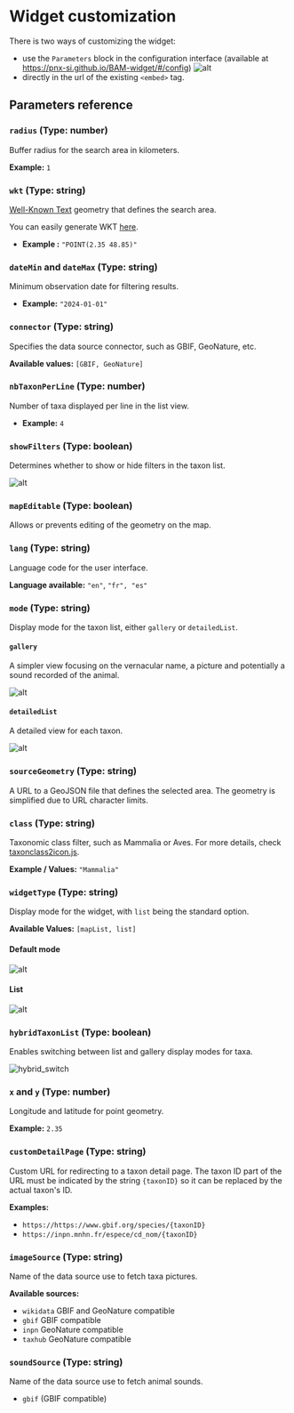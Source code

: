 # Widget customization

There is two ways of customizing the widget:

- use the `Parameters` block in the configuration interface (available at https://pnx-si.github.io/BAM-widget/#/config)
  ![alt](images/parameters.png)
- directly in the url of the existing `<embed>` tag.

## Parameters reference

### `radius` (**Type:** number)

Buffer radius for the search area in kilometers.

**Example:** `1`

### `wkt` (**Type:** string)

[Well-Known Text](https://fr.wikipedia.org/wiki/Well-known_text) geometry that defines the search area.

You can easily generate WKT [here](https://wktmap.com/).

- **Example :** `"POINT(2.35 48.85)"`

### `dateMin` and `dateMax` (**Type:** string)

Minimum observation date for filtering results.

- **Example:** `"2024-01-01"`

### `connector` (**Type:** string)

Specifies the data source connector, such as GBIF, GeoNature, etc.

**Available values:** `[GBIF, GeoNature]`

### `nbTaxonPerLine` (**Type:** number)

Number of taxa displayed per line in the list view.

- **Example:** `4`

### `showFilters` (**Type:** boolean)

Determines whether to show or hide filters in the taxon list.

![alt](images/customization/filter_switch.gif)

### `mapEditable` (**Type:** boolean)

Allows or prevents editing of the geometry on the map.

### `lang` (**Type:** string)

Language code for the user interface.

**Language available:** `"en"`, `"fr", "es"`

### `mode` (**Type:** string)

Display mode for the taxon list, either `gallery` or `detailedList`.

#### `gallery`

A simpler view focusing on the vernacular name, a picture and potentially a sound recorded of the animal.

![alt](images/first_result_gallery.png)

#### `detailedList`

A detailed view for each taxon.

![alt](images/first_result.png)

### `sourceGeometry` (**Type:** string)

A URL to a GeoJSON file that defines the selected area. The geometry is simplified due to URL character limits.

### `class` (**Type:** string)

Taxonomic class filter, such as Mammalia or Aves. For more details, check [taxonclass2icon.js](https://github.com/PnX-SI/BAM-widget/blob/main/src/assets/taxonclass2icon.js).

**Example / Values:** `"Mammalia"`

### `widgetType` (**Type:** string)

Display mode for the widget, with `list` being the standard option.

**Available Values:** `[mapList, list]`

#### Default mode

![alt](images/maplist_mode.png)

#### List

![alt](images/first_result_gallery.png)

### `hybridTaxonList` (**Type:** boolean)

Enables switching between list and gallery display modes for taxa.

![hybrid_switch](images/customization/hybrid_switch.gif)

### `x` and `y` (**Type:** number)

Longitude and latitude for point geometry.

**Example:** `2.35`

### `customDetailPage` (**Type:** string)

Custom URL for redirecting to a taxon detail page. The taxon ID part of the URL must be indicated by the string `{taxonID}` so it can be replaced by the actual taxon's ID.

**Examples:**

- `https://https://www.gbif.org/species/{taxonID}`
- `https://inpn.mnhn.fr/espece/cd_nom/{taxonID}`

### `imageSource` (**Type:** string)

Name of the data source use to fetch taxa pictures.

**Available sources:**

- `wikidata` GBIF and GeoNature compatible
- `gbif` GBIF compatible
- `inpn` GeoNature compatible
- `taxhub` GeoNature compatible

### `soundSource` (**Type:** string)

Name of the data source use to fetch animal sounds.

- `gbif` (GBIF compatible)
